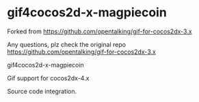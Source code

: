 # gif4cocos2d-x-magpiecoin
Forked from https://github.com/opentalking/gif-for-cocos2dx-3.x

Any questions, plz check the original repo https://github.com/opentalking/gif-for-cocos2dx-3.x

gif4cocos2d-x-magpiecoin

Gif support for cocos2dx-4.x

Source code integration.